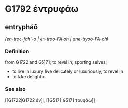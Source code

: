 # G1792 ἐντρυφάω

## entrypháō

_(en-troo-fah'-o | en-troo-FA-oh | ane-tryoo-FA-oh)_

### Definition

from G1722 and G5171; to revel in; sporting selves; 

- to live in luxury, live delicately or luxuriously, to revel in
- to take delight in

### See also

[[G1722|G1722 ἐν]], [[G5171|G5171 τρυφάω]]
